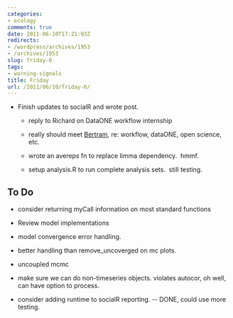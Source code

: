 ```yaml
---
categories:
- ecology
comments: true
date: 2011-06-10T17:21:03Z
redirects:
- /wordpress/archives/1953
- /archives/1953
slug: friday-6
tags:
- warning-signals
title: Friday
url: /2011/06/10/friday-6/
---
```


* Finish updates to socialR and wrote post.

	
  * reply to Richard on DataONE workflow internship

	
  * really should meet [Bertram](https://sites.google.com/site/ludaesch/), re: workflow, dataONE, open science, etc.

	
  * wrote an avereps fn to replace limma dependency.  hmmf.

	
  * setup analysis.R to run complete analysis sets.  still testing.





## To Do





	
  * consider returning myCall information on most standard functions

	
  * Review model implementations

	
  * model convergence error handling.

	
  * better handling than remove_uncoverged on mc plots.

	
  * uncoupled mcmc



	
  * make sure we can do non-timeseries objects. violates autocor, oh well, can have option to process.



	
  * consider adding runtime to socialR reporting. -- DONE, could use more testing.


